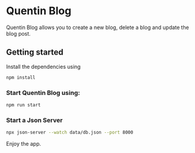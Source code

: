 # Quentin Blog

Quentin Blog allows you to create a new blog, delete a blog and update the blog post.

## Getting started
Install the dependencies using
```sh
npm install
```

### Start Quentin Blog using:
```sh
npm run start
```

### Start a Json Server
```sh
npx json-server --watch data/db.json --port 8000
```


Enjoy the app.
